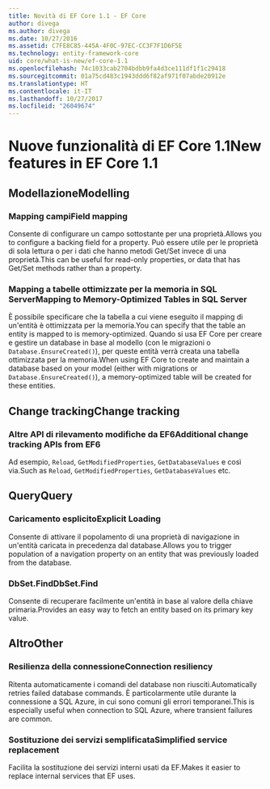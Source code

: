 ```yaml
---
title: Novità di EF Core 1.1 - EF Core
author: divega
ms.author: divega
ms.date: 10/27/2016
ms.assetid: C7FE8C85-445A-4F0C-97EC-CC3F7F1D6F5E
ms.technology: entity-framework-core
uid: core/what-is-new/ef-core-1.1
ms.openlocfilehash: 74c1033cab2704bdbb9fa4d3ce111df1f1c29418
ms.sourcegitcommit: 01a75cd483c1943ddd6f82af971f07abde20912e
ms.translationtype: HT
ms.contentlocale: it-IT
ms.lasthandoff: 10/27/2017
ms.locfileid: "26049674"
---
```

# <a name="new-features-in-ef-core-11"></a><span data-ttu-id="726d1-102">Nuove funzionalità di EF Core 1.1</span><span class="sxs-lookup"><span data-stu-id="726d1-102">New features in EF Core 1.1</span></span>

## <a name="modelling"></a><span data-ttu-id="726d1-103">Modellazione</span><span class="sxs-lookup"><span data-stu-id="726d1-103">Modelling</span></span>
### <a name="field-mapping"></a><span data-ttu-id="726d1-104">Mapping campi</span><span class="sxs-lookup"><span data-stu-id="726d1-104">Field mapping</span></span>
<span data-ttu-id="726d1-105">Consente di configurare un campo sottostante per una proprietà.</span><span class="sxs-lookup"><span data-stu-id="726d1-105">Allows you to configure a backing field for a property.</span></span> <span data-ttu-id="726d1-106">Può essere utile per le proprietà di sola lettura o per i dati che hanno metodi Get/Set invece di una proprietà.</span><span class="sxs-lookup"><span data-stu-id="726d1-106">This can be useful for read-only properties, or data that has Get/Set methods rather than a property.</span></span>
### <a name="mapping-to-memory-optimized-tables-in-sql-server"></a><span data-ttu-id="726d1-107">Mapping a tabelle ottimizzate per la memoria in SQL Server</span><span class="sxs-lookup"><span data-stu-id="726d1-107">Mapping to Memory-Optimized Tables in SQL Server</span></span>
<span data-ttu-id="726d1-108">È possibile specificare che la tabella a cui viene eseguito il mapping di un'entità è ottimizzata per la memoria.</span><span class="sxs-lookup"><span data-stu-id="726d1-108">You can specify that the table an entity is mapped to is memory-optimized.</span></span> <span data-ttu-id="726d1-109">Quando si usa EF Core per creare e gestire un database in base al modello (con le migrazioni o `Database.EnsureCreated()`), per queste entità verrà creata una tabella ottimizzata per la memoria.</span><span class="sxs-lookup"><span data-stu-id="726d1-109">When using EF Core to create and maintain a database based on your model (either with migrations or `Database.EnsureCreated()`), a memory-optimized table will be created for these entities.</span></span>

## <a name="change-tracking"></a><span data-ttu-id="726d1-110">Change tracking</span><span class="sxs-lookup"><span data-stu-id="726d1-110">Change tracking</span></span>
### <a name="additional-change-tracking-apis-from-ef6"></a><span data-ttu-id="726d1-111">Altre API di rilevamento modifiche da EF6</span><span class="sxs-lookup"><span data-stu-id="726d1-111">Additional change tracking APIs from EF6</span></span>
<span data-ttu-id="726d1-112">Ad esempio, `Reload`, `GetModifiedProperties`, `GetDatabaseValues` e così via.</span><span class="sxs-lookup"><span data-stu-id="726d1-112">Such as `Reload`, `GetModifiedProperties`, `GetDatabaseValues` etc.</span></span>

## <a name="query"></a><span data-ttu-id="726d1-113">Query</span><span class="sxs-lookup"><span data-stu-id="726d1-113">Query</span></span>
### <a name="explicit-loading"></a><span data-ttu-id="726d1-114">Caricamento esplicito</span><span class="sxs-lookup"><span data-stu-id="726d1-114">Explicit Loading</span></span>
<span data-ttu-id="726d1-115">Consente di attivare il popolamento di una proprietà di navigazione in un'entità caricata in precedenza dal database.</span><span class="sxs-lookup"><span data-stu-id="726d1-115">Allows you to trigger population of a navigation property on an entity that was previously loaded from the database.</span></span>
### <a name="dbsetfind"></a><span data-ttu-id="726d1-116">DbSet.Find</span><span class="sxs-lookup"><span data-stu-id="726d1-116">DbSet.Find</span></span>
<span data-ttu-id="726d1-117">Consente di recuperare facilmente un'entità in base al valore della chiave primaria.</span><span class="sxs-lookup"><span data-stu-id="726d1-117">Provides an easy way to fetch an entity based on its primary key value.</span></span>

## <a name="other"></a><span data-ttu-id="726d1-118">Altro</span><span class="sxs-lookup"><span data-stu-id="726d1-118">Other</span></span>
### <a name="connection-resiliency"></a><span data-ttu-id="726d1-119">Resilienza della connessione</span><span class="sxs-lookup"><span data-stu-id="726d1-119">Connection resiliency</span></span>
<span data-ttu-id="726d1-120">Ritenta automaticamente i comandi del database non riusciti.</span><span class="sxs-lookup"><span data-stu-id="726d1-120">Automatically retries failed database commands.</span></span> <span data-ttu-id="726d1-121">È particolarmente utile durante la connessione a SQL Azure, in cui sono comuni gli errori temporanei.</span><span class="sxs-lookup"><span data-stu-id="726d1-121">This is especially useful when connection to SQL Azure, where transient failures are common.</span></span>
### <a name="simplified-service-replacement"></a><span data-ttu-id="726d1-122">Sostituzione dei servizi semplificata</span><span class="sxs-lookup"><span data-stu-id="726d1-122">Simplified service replacement</span></span>
<span data-ttu-id="726d1-123">Facilita la sostituzione dei servizi interni usati da EF.</span><span class="sxs-lookup"><span data-stu-id="726d1-123">Makes it easier to replace internal services that EF uses.</span></span>
